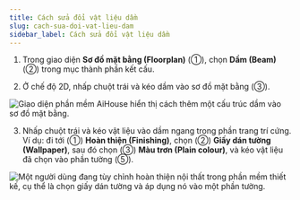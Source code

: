 ```yaml
---
title: Cách sửa đổi vật liệu dầm
slug: cach-sua-doi-vat-lieu-dam
sidebar_label: Cách sửa đổi vật liệu dầm
---
```


1. Trong giao diện **Sơ đồ mặt bằng (Floorplan)** (①), chọn **Dầm (Beam)** (②) trong mục thành phần kết cấu.

2. Ở chế độ 2D, nhấp chuột trái và kéo dầm vào sơ đồ mặt bằng (③).

![Giao diện phần mềm AiHouse hiển thị cách thêm một cấu trúc dầm vào sơ đồ mặt bằng.](https://storage.googleapis.com/jegavn_kb/images/eb01f8f8-902f-491b-89bb-5d86bd96607c.png)

3. Nhấp chuột trái và kéo vật liệu vào dầm ngang trong phần trang trí cứng. Ví dụ: đi tới (①) **Hoàn thiện (Finishing)**, chọn (②) **Giấy dán tường (Wallpaper)**, sau đó chọn (③) **Màu trơn (Plain colour)**, và kéo vật liệu đã chọn vào phần tường (⑤).

![Một người dùng đang tùy chỉnh hoàn thiện nội thất trong phần mềm thiết kế, cụ thể là chọn giấy dán tường và áp dụng nó vào một phần tường.](https://storage.googleapis.com/jegavn_kb/images/40c52a0f-2334-4bb1-914c-7dd68fcf77c4.png)
